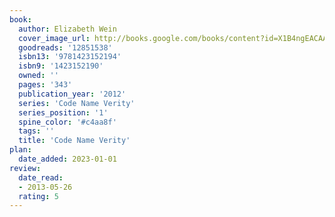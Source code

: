 ```yaml
---
book:
  author: Elizabeth Wein
  cover_image_url: http://books.google.com/books/content?id=X1B4ngEACAAJ&printsec=frontcover&img=1&zoom=1&source=gbs_api
  goodreads: '12851538'
  isbn13: '9781423152194'
  isbn9: '1423152190'
  owned: ''
  pages: '343'
  publication_year: '2012'
  series: 'Code Name Verity'
  series_position: '1'
  spine_color: '#c4aa8f'
  tags: ''
  title: 'Code Name Verity'
plan:
  date_added: 2023-01-01
review:
  date_read:
  - 2013-05-26
  rating: 5
---
```

